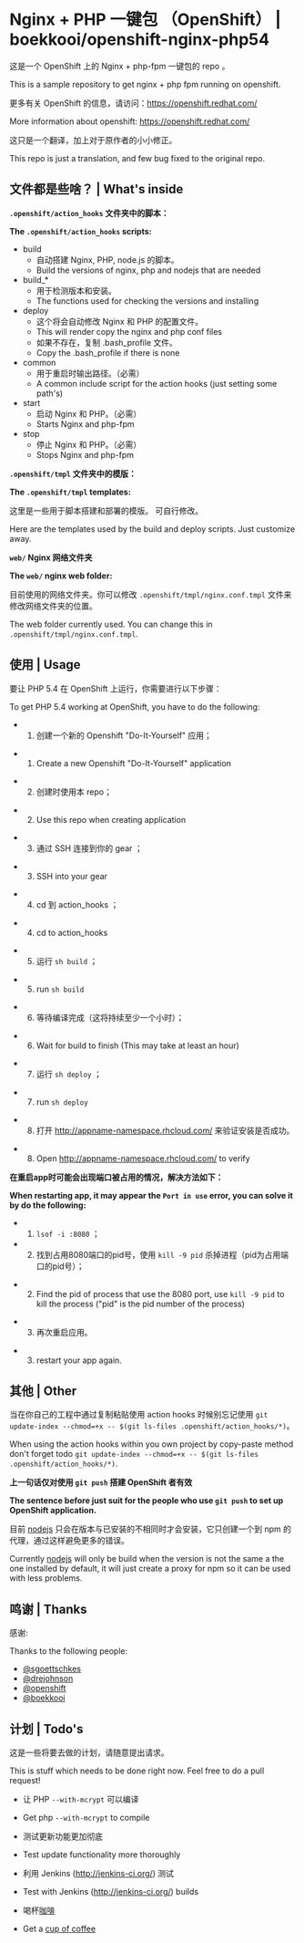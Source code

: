 Nginx + PHP 一键包  （OpenShift）   |   boekkooi/openshift-nginx-php54
============================
这是一个 OpenShift 上的 Nginx + php-fpm 一键包的 repo 。

This is a sample repository to get nginx + php fpm running on openshift.

更多有关 OpenShift 的信息，请访问：https://openshift.redhat.com/

More information about openshift: https://openshift.redhat.com/

这只是一个翻译，加上对于原作者的小小修正。

This repo is just a translation, and few bug fixed to the original repo.

文件都是些啥？   |   What's inside
-------------

**`.openshift/action_hooks` 文件夹中的脚本：**

**The `.openshift/action_hooks` scripts:**

* build
    - 自动搭建 Nginx, PHP, node.js 的脚本。
    - Build the versions of nginx, php and nodejs that are needed
* build_*
    - 用于检测版本和安装。
    - The functions used for checking the versions and installing
* deploy
    - 这个将会自动修改 Nginx 和 PHP 的配置文件。
    - This will render copy the nginx and php conf files
    - 如果不存在，复制 .bash_profile 文件。
    - Copy the .bash_profile if there is none
* common
    - 用于重启时输出路径。（必需）
    - A common include script for the action hooks (just setting some path's)
* start
    - 启动 Nginx 和 PHP。（必需）
    - Starts Nginx and php-fpm
* stop
    - 停止 Nginx 和 PHP。（必需）
    - Stops Nginx and php-fpm

**`.openshift/tmpl` 文件夹中的模版：**

**The `.openshift/tmpl` templates:**

这里是一些用于脚本搭建和部署的模版。
可自行修改。

Here are the templates used by the build and deploy scripts.
Just customize away.

**`web/` Nginx 网络文件夹**

**The `web/` nginx web folder:**

目前使用的网络文件夹。你可以修改 `.openshift/tmpl/nginx.conf.tmpl` 文件来修改网络文件夹的位置。

The web folder currently used. You can change this in `.openshift/tmpl/nginx.conf.tmpl`.

使用   |   Usage
-----

要让 PHP 5.4 在 OpenShift 上运行，你需要进行以下步骤：

To get PHP 5.4 working at OpenShift, you have to do the following:

* 1. 创建一个新的 Openshift "Do-It-Yourself" 应用；
 -  1. Create a new Openshift "Do-It-Yourself" application
* 2. 创建时使用本 repo；
 - 2. Use this repo when creating application
* 3. 通过 SSH 连接到你的 gear ；
 - 3. SSH into your gear
* 4. cd 到 action_hooks ；
 - 4. cd to action_hooks
* 5. 运行 `sh build` ；
 - 5. run `sh build`
* 6. 等待编译完成（这将持续至少一个小时）；
 - 6. Wait for build to finish (This may take at least an hour)
* 7. 运行 `sh deploy` ；
 - 7. run `sh deploy`
* 8. 打开 http://appname-namespace.rhcloud.com/ 来验证安装是否成功。
 - 8. Open http://appname-namespace.rhcloud.com/ to verify


**在重启app时可能会出现端口被占用的情况，解决方法如下：**

**When restarting app, it may appear the `Port in use` error, you can solve it by do the following:**

* 1. `lsof -i :8080` ；
* 2. 找到占用8080端口的pid号，使用 `kill -9 pid` 杀掉进程（pid为占用端口的pid号）；
 - 2. Find the pid of process that use the 8080 port, use `kill -9 pid` to kill the process ("pid" is the pid number of the process)
* 3. 再次重启应用。
 - 3. restart your app again.

其他   |   Other
-----

当在你自己的工程中通过复制粘贴使用 action hooks 时候别忘记使用 `git update-index --chmod=+x -- $(git ls-files .openshift/action_hooks/*)`。

When using the action hooks within you own project by copy-paste method don't forget todo `git update-index --chmod=+x -- $(git ls-files .openshift/action_hooks/*)`.


**上一句话仅对使用 `git push` 搭建 OpenShift 者有效**

**The sentence before just suit for the people who use `git push` to set up OpenShift application.**

目前 [nodejs](http://nodejs.org/) 只会在版本与已安装的不相同时才会安装，它只创建一个到 npm 的代理，通过这样避免更多的错误。

Currently [nodejs](http://nodejs.org) will only be build when the version is not the same a the one installed by default, it will just create a proxy for npm so it can be used with less problems.

鸣谢   |   Thanks
------

感谢:

Thanks to the following people:

* [@sgoettschkes](https://github.com/Sgoettschkes)
* [@drejohnson](https://github.com/drejohnson)
* [@openshift](https://github.com/openshift/)
* [@boekkooi](https://github.com/boekkooi)

计划   |   Todo's
------
这是一些将要去做的计划，请随意提出请求。

This is stuff which needs to be done right now. Feel free to do a pull request!

* 让 PHP `--with-mcrypt` 可以编译
 - Get php `--with-mcrypt` to compile
* 测试更新功能更加彻底
 - Test update functionality more thoroughly
* 利用 Jenkins (http://jenkins-ci.org/) 测试
 - Test with Jenkins (http://jenkins-ci.org/) builds
* 喝杯[咖啡](https://www.gittip.com/Warnar%20Boekkooi/)
 - Get a [cup of coffee](https://www.gittip.com/Warnar%20Boekkooi/)

